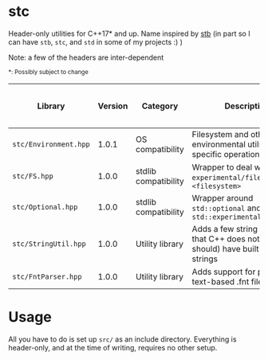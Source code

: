 # stc

Header-only utilities for C++17\* and up. Name inspired by [stb](https://github.com/nothings/stb) (in part so I can have `stb`, `stc`, and `std` in some of my projects :) )

Note: a few of the headers are inter-dependent

<sub>\*: Possibly subject to change</sub>

| Library | Version | Category | Description | Dependencies (not including stdlib includes) |
| --- | --- | --- | --- | --- |
| `stc/Environment.hpp` | 1.0.1  | OS compatibility | Filesystem and other environmental utils for OS-specific operations | `FS.hpp`, `Optional.hpp` |
| `stc/FS.hpp` | 1.0.0 | stdlib compatibility | Wrapper to deal with `experimental/filesystem` and `<filesystem>` | |
| `stc/Optional.hpp` | 1.0.0 | stdlib compatibility | Wrapper around `std::optional` and `std::experimental::optional` | | 
| `stc/StringUtil.hpp` | 1.0.0 | Utility library | Adds a few string operations that C++ does not (but should) have built into strings | |
| `stc/FntParser.hpp` | 1.0.0 | Utility library | Adds support for parsing text-based .fnt files | `FS.hpp` |

# Usage

All you have to do is set up `src/` as an include directory. Everything is header-only, and at the time of writing, requires no other setup.
